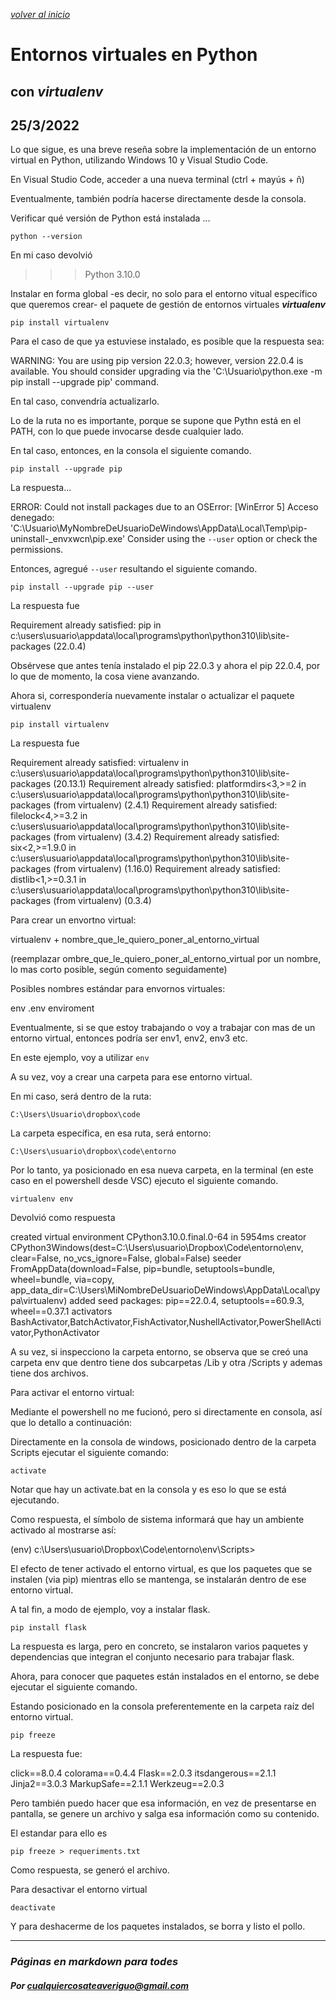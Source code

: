 [*volver al inicio*](../index.md)
# Entornos virtuales en Python
## con *virtualenv*
25/3/2022
---
Lo que sigue, es una breve reseña sobre la implementación de un entorno virtual en Python, utilizando Windows 10 y Visual Studio Code.

En Visual Studio Code, acceder a una nueva terminal (ctrl + mayús + ñ)

Eventualmente, también podría  hacerse  directamente desde la consola.

Verificar qué versión de Python está instalada ...

`python --version`

En mi caso devolvió

>>> Python 3.10.0

Instalar en forma global -es decir, no solo para el entorno vitual específico que queremos crear- el paquete de gestión de entornos virtuales ***virtualenv***

`pip install virtualenv`

Para el caso de que ya estuviese instalado, es posible que la respuesta sea:

WARNING: You are using pip version 22.0.3; however, version 22.0.4 is available.
You should consider upgrading via the 'C:\Usuario\python.exe -m pip install --upgrade pip' command.

En tal caso, convendría actualizarlo.

Lo de la ruta no es importante, porque se supone que Pythn está en el PATH, con lo que puede invocarse desde cualquier lado.

En tal caso, entonces, en la consola el siguiente comando.

`pip install --upgrade pip`

La respuesta...

ERROR: Could not install packages due to an OSError: [WinError 5] Acceso denegado: 'C:\Usuario\MyNombreDeUsuarioDeWindows\AppData\Local\Temp\pip-uninstall-_envxwcn\pip.exe'
Consider using the `--user` option or check the permissions.

Entonces, agregué `--user` resultando el siguiente comando.

`pip install --upgrade pip --user`

La respuesta fue

Requirement already satisfied: pip in c:\users\usuario\appdata\local\programs\python\python310\lib\site-packages (22.0.4)

Obsérvese que antes tenía instalado el pip 22.0.3 y ahora el pip 22.0.4, por lo que de momento, la cosa viene avanzando.

Ahora si, correspondería nuevamente instalar o actualizar el paquete virtualenv

`pip install virtualenv`

La respuesta fue

Requirement already satisfied: virtualenv in c:\users\usuario\appdata\local\programs\python\python310\lib\site-packages (20.13.1)
Requirement already satisfied: platformdirs<3,>=2 in c:\users\usuario\appdata\local\programs\python\python310\lib\site-packages (from virtualenv) (2.4.1)
Requirement already satisfied: filelock<4,>=3.2 in c:\users\usuario\appdata\local\programs\python\python310\lib\site-packages (from virtualenv) (3.4.2)
Requirement already satisfied: six<2,>=1.9.0 in c:\users\usuario\appdata\local\programs\python\python310\lib\site-packages (from virtualenv) (1.16.0)
Requirement already satisfied: distlib<1,>=0.3.1 in c:\users\usuario\appdata\local\programs\python\python310\lib\site-packages (from virtualenv) (0.3.4)

Para crear un envortno virtual:

virtualenv + nombre_que_le_quiero_poner_al_entorno_virtual

(reemplazar ombre_que_le_quiero_poner_al_entorno_virtual por un nombre, lo mas corto posible, según comento seguidamente)

Posibles nombres estándar para envornos virtuales:

env
.env
enviroment

Eventualmente, si se que estoy trabajando o voy a trabajar con mas de un entorno virtual, entonces podría ser env1, env2, env3 etc.

En este ejemplo, voy a utilizar `env`

A su vez, voy a crear una carpeta para ese entorno virtual.

En mi caso, será dentro de la ruta:

`C:\Users\Usuario\dropbox\code`

La carpeta específica, en esa ruta, será entorno:

`C:\Users\usuario\dropbox\code\entorno`

Por lo tanto, ya posicionado en esa nueva carpeta, en la terminal (en este caso en el powershell desde VSC) ejecuto el siguiente comando.

`virtualenv env`

Devolvió como respuesta

created virtual environment CPython3.10.0.final.0-64 in 5954ms
  creator CPython3Windows(dest=C:\Users\usuario\Dropbox\Code\entorno\env, clear=False, no_vcs_ignore=False, global=False)
  seeder FromAppData(download=False, pip=bundle, setuptools=bundle, wheel=bundle, via=copy, app_data_dir=C:\Users\MiNombreDeUsuarioDeWindows\AppData\Local\pypa\virtualenv)
    added seed packages: pip==22.0.4, setuptools==60.9.3, wheel==0.37.1
  activators BashActivator,BatchActivator,FishActivator,NushellActivator,PowerShellActivator,PythonActivator

A su vez, si inspecciono la carpeta entorno, se observa que se creó una carpeta env que dentro tiene dos subcarpetas /Lib y otra /Scripts y ademas tiene dos archivos.

Para activar el entorno virtual:

Mediante el powershell no me fucionó, pero si directamente en consola, así que lo detallo a continuación:

Directamente en la consola de windows, posicionado dentro de la carpeta Scripts  ejecutar el siguiente comando:

`activate`

Notar que hay un activate.bat en la consola y es eso lo que se está ejecutando.

Como respuesta, el símbolo de sistema informará que hay un ambiente activado al mostrarse así:

(env) c:\Users\usuario\Dropbox\Code\entorno\env\Scripts>

El efecto de tener activado el entorno virtual, es que los paquetes que se instalen (via pip) mientras ello se mantenga, se instalarán dentro de ese entorno virtual.

A tal fin, a modo de ejemplo, voy a instalar flask.

`pip install flask`

La respuesta es larga, pero en concreto, se instalaron varios paquetes y dependencias que integran el conjunto necesario para trabajar flask.

Ahora, para conocer que paquetes están instalados en el entorno, se debe ejecutar el siguiente comando.

Estando posicionado en la consola preferentemente en la carpeta raíz del entorno virtual.

`pip freeze`

La respuesta fue:

click==8.0.4
colorama==0.4.4
Flask==2.0.3
itsdangerous==2.1.1
Jinja2==3.0.3
MarkupSafe==2.1.1
Werkzeug==2.0.3

Pero también puedo hacer que esa información, en vez de presentarse en pantalla, se genere un archivo y salga esa información como su contenido.

El estandar para ello es

`pip freeze > requeriments.txt`

Como respuesta, se generó el archivo.

Para desactivar el entorno virtual

`deactivate`

Y para deshacerme de los paquetes instalados, se borra y listo el pollo.


---
### *Páginas en markdown para todes*
#### *Por cualquiercosateaveriguo@gmail.com*